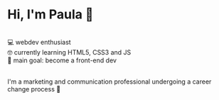 <h1>Hi, I'm Paula 🙂</h1>
<br>
💻 webdev enthusiast
<br>
🤓 currently learning HTML5, CSS3 and JS
<br>
🎯 main goal: become a front-end dev
<br>
<br>
<p>I'm a marketing and communication professional undergoing a career change process 🚀</p>

<!---
paulahage/paulahage is a ✨ special ✨ repository because its `README.md` (this file) appears on your GitHub profile.
You can click the Preview link to take a look at your changes.
--->
